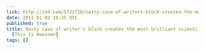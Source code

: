 ```yaml
---
link: http://io9.com/5722720/nasty-case-of-writers-block-creates-the-most-brilliant-scientific-paper-ever
date: 2011-01-02 18:35 UTC
published: true
title: Nasty case of writer's block creates the most brilliant scientific paper ever
  [This Is Awesome]
tags: []
---
```



